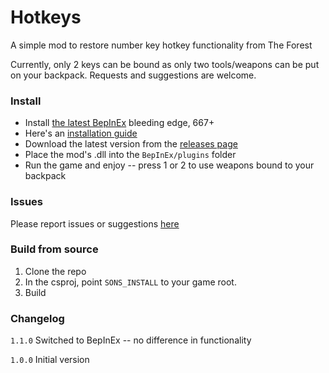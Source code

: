 # Hotkeys

A simple mod to restore number key hotkey functionality from The Forest

Currently, only 2 keys can be bound as only two tools/weapons can be put on your backpack. Requests and suggestions are welcome.

### Install

- Install [the latest BepInEx](https://builds.bepinex.dev/projects/bepinex_be) bleeding edge, 667+
- Here's an [installation guide](https://docs.bepinex.dev/master/articles/user_guide/installation/unity_il2cpp.html)
- Download the latest version from the [releases page](https://github.com/matt-harp/SotF-Hotkeys/releases)
- Place the mod's .dll into the `BepInEx/plugins` folder
- Run the game and enjoy -- press 1 or 2 to use weapons bound to your backpack

### Issues

Please report issues or suggestions [here](https://github.com/matt-harp/SotF-Hotkeys/issues)


### Build from source

1. Clone the repo
2. In the csproj, point `SONS_INSTALL` to your game root.
3. Build

### Changelog

`1.1.0` Switched to BepInEx -- no difference in functionality

`1.0.0` Initial version 
